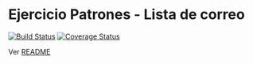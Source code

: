 # Ejercicio Patrones - Lista de correo

[![Build Status](https://travis-ci.org/uqbar-project/eg-lista-correo-xtend.svg?branch=simple)](https://travis-ci.org/uqbar-project/eg-lista-correo-xtend) [![Coverage Status](https://coveralls.io/repos/github/uqbar-project/eg-lista-correo-xtend/badge.svg?branch=simple)](https://coveralls.io/github/uqbar-project/eg-lista-correo-xtend?branch=simple)

Ver [README](https://github.com/uqbar-project/eg-lista-correo-xtend/blob/master/README.md)
